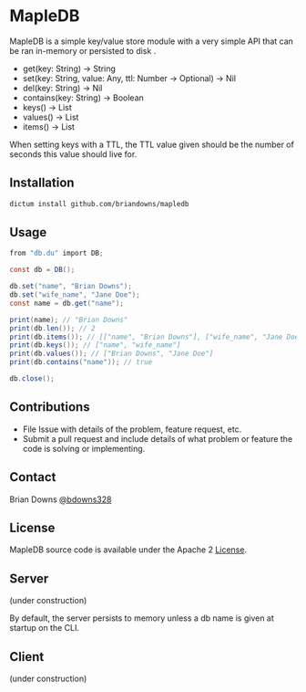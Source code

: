 # MapleDB

MapleDB is a simple key/value store module with a very simple API that can be ran in-memory or persisted to disk . 

* get(key: String) -> String
* set(key: String, value: Any, ttl: Number -> Optional) -> Nil
* del(key: String) -> Nil
* contains(key: String) -> Boolean
* keys() -> List<String>
* values() -> List
* items() -> List<List>

When setting keys with a TTL, the TTL value given should be the number of seconds this value should live for.

## Installation

```sh
dictum install github.com/briandowns/mapledb
```

## Usage

```cs
from "db.du" import DB;

const db = DB();

db.set("name", "Brian Downs");
db.set("wife_name", "Jane Doe");
const name = db.get("name");

print(name); // "Brian Downs"
print(db.len()); // 2
print(db.items()); // [["name", "Brian Downs"], ["wife_name", "Jane Doe"]]
print(db.keys()); // ["name", "wife_name"]
print(db.values()); // ["Brian Downs", "Jane Doe"]
print(db.contains("name")); // true

db.close();
```

## Contributions

* File Issue with details of the problem, feature request, etc.
* Submit a pull request and include details of what problem or feature the code is solving or implementing.

## Contact

Brian Downs [@bdowns328](http://twitter.com/bdowns328)

## License

MapleDB source code is available under the Apache 2 [License](/LICENSE).

## Server

(under construction)

By default, the server persists to memory unless a db name is given at startup on the CLI.

## Client

(under construction)
